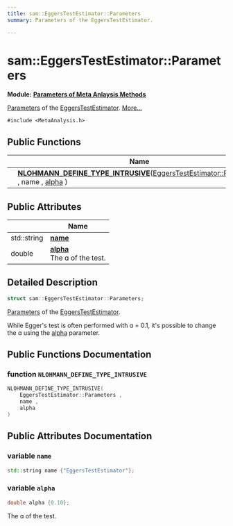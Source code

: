 ```yaml
---
title: sam::EggersTestEstimator::Parameters
summary: Parameters of the EggersTestEstimator.  

---
```


# sam::EggersTestEstimator::Parameters


**Module:** **[Parameters of Meta Anlaysis Methods](/doxygen/Modules/group___meta_analysis_parameters/)**

[Parameters]() of the [EggersTestEstimator](/doxygen/Classes/classsam_1_1_eggers_test_estimator/).  [More...](#detailed-description)


`#include <MetaAnalysis.h>`













## Public Functions

|                | Name           |
| -------------- | -------------- |
|  | **[NLOHMANN_DEFINE_TYPE_INTRUSIVE](/doxygen/Classes/structsam_1_1_eggers_test_estimator_1_1_parameters/#function-nlohmann_define_type_intrusive)**([EggersTestEstimator::Parameters](/doxygen/Classes/structsam_1_1_eggers_test_estimator_1_1_parameters/) , name , [alpha](/doxygen/Classes/structsam_1_1_eggers_test_estimator_1_1_parameters/#variable-alpha) )  |


## Public Attributes

|                | Name           |
| -------------- | -------------- |
| std::string | **[name](/doxygen/Classes/structsam_1_1_eggers_test_estimator_1_1_parameters/#variable-name)**  |
| double | **[alpha](/doxygen/Classes/structsam_1_1_eggers_test_estimator_1_1_parameters/#variable-alpha)** <br>The ɑ of the test.  |






## Detailed Description

```cpp
struct sam::EggersTestEstimator::Parameters;
```

[Parameters]() of the [EggersTestEstimator](/doxygen/Classes/classsam_1_1_eggers_test_estimator/). 


























While Egger's test is often performed with ɑ = 0.1, it's possible to change the ɑ using the [alpha](/doxygen/Classes/structsam_1_1_eggers_test_estimator_1_1_parameters/#variable-alpha) parameter. 









## Public Functions Documentation

### function `NLOHMANN_DEFINE_TYPE_INTRUSIVE`

```cpp
NLOHMANN_DEFINE_TYPE_INTRUSIVE(
    EggersTestEstimator::Parameters ,
    name ,
    alpha 
)
```































## Public Attributes Documentation

### variable `name`

```cpp
std::string name {"EggersTestEstimator"};
```





























### variable `alpha`

```cpp
double alpha {0.10};
```

The ɑ of the test. 
































